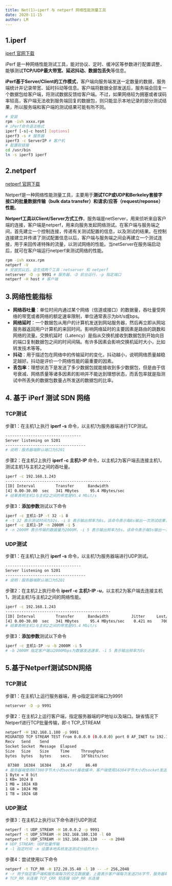 ```yaml
---
title: Net(1)—iperf 与 netperf 网络性能测量工具
date: 2020-11-15
author: LM
---
```


## 1.iperf 

[ iperf 官网下载 ](https://iperf.fr/)

iPerf 是一种网络性能测试工具，能对协议、定时、缓冲区等参数进行配置调整，能够测试**TCP/UDP最大带宽、延迟抖动、数据包丢失**等信息。

**iPerf基于Server/Client的工作模式**，客户端向服务端发送一定数量的数据，服务端统计并记录带宽、延时抖动等信息。客户端将数据全部发送后，服务端会回复一个数据包给客户端，将测试数据反馈给客户端。不过，如果网络较为拥塞或者误码率较高，客户端无法收到服务端回复的数据包，则只能显示本地记录的部分测试结果，所以服务端和客户端的测试结果可能有所不同。

```bash
# 安装
rpm -ivh xxxx.rpm
# iPerf命令语法格式
iperf [-s|-c host] [options]
iperf3 -s # 服务器
iperf3 -c ServerIP # 客户机
# 配置软链接
cd /usr/bin
ln -s iperf3 iperf
```

## 2.netperf 

[ netperf 官网下载  ](https://hewlettpackard.github.io/netperf/)

Netperf是一种网络性能测量工具，主要用于**测试TCP或UDP和Berkeley套接字接口的批量数据传输（bulk data transfer）和请求/应答（request/reponse）性能**。

**Netperf工具以Client/Server方式工作**，服务端是netServer，用来侦听来自客户端的连接，客户端是netperf，用来向服务发起网络测试。在客户端与服务端之间，首先建立一个控制连接，传递有关测试配置的信息，以及测试的结果。在控制连接建立并传递了测试配置信息以后，客户端与服务端之间会再建立一个测试连接，用于来回传递特殊的流量，以测试网络的性能。当netServer在服务端启动后，就可在客户端运行netperf来测试网络的性能。

```bash
rpm -ivh xxxx.rpm
netperf -V
# 安装完以后，会生成两个工具：netserver 和 netperf
netserver -D -p 9991 # 服务器，-D 前台运行，-p 指定端口
netperf -H host # 客户端
```

## 3.网络性能指标

- **网络吞吐量**：单位时间内通过某个网络（信道或接口）的数据量，吞吐量受网络的带宽或者网络的额定速率限制，单位通常表示为bit/s或bps。
- **网络延时**：一个数据包从用户的计算机发送到网站服务器，然后再立即从网站服务器返回用户计算机的来回时间。影响网络延时的主要因素是路由的跳数和网络的流量。交换机延时（Latency）是指从交换机接收到数据包到开始向目的端口复制数据包之间的时间间隔。有许多因素会影响交换机延时大小，比如转发技术等等。
- **抖动**：用于描述包在网络中的传输延时的变化，抖动越小，说明网络质量越稳定越好。抖动是评价一个网络性能的最重要的因素。
- **丢包率**：理想状态下是发送了多少数据包就能接收到多少数据包，但是由于信号衰减、网络质量等诸多因素的影响并不能达到理想状态，而丢包率就是指测试中所丢失的数据包数量占所发送的数据包的比率。

## 4. 基于 iPerf 测试 SDN 网络

### TCP测试

步骤1：在主机1上执行 **iperf -s** 命令，以主机1为服务器端进行TCP测试。

```bash
---------------------------------
Server listening on 5201
-----------------------------------
# 说明：服务器端默认端口为5201
```

步骤2：在主机2上执行 **iperf -c 主机1-IP** 命令，以主机2为客户端去连接主机1，测试主机1与主机2之间的吞吐量。

```bash
iperf -c 192.168.1.243
----------------------------------------------
[ID] Interval         Transfer      Bandwidth
[4] 0.00-30.00  sec   341 MBytes     95.4 MBytes/sec
# 结果表明主机1与主机2之间的带宽是95.4 Mbit/s
```

步骤3：**添加参数**测试以下命令

```bash
iperf -c 主机1-IP -t 32 -i 8
# -t 32 表示测试时间为32s，-i 8 表示输出频率为8s。该命令表示每8s输出一次测试结果，直到达到32s为止
iperf -c 主机1-IP -n 2000M -i 5
# -n 2000M 表示传输的数据量为2000M，-i 5 表示输出频率为5s。该命令表示每5s输出一次测试结果，到最接近总时间为止，最后再输出总的测试结果
```

### UDP测试

步骤1：在主机1上执行 **iperf -s** 命令，以主机1为服务器端进行UDP测试。

```bash
---------------------------------
Server listening on 5201
-----------------------------------
# 说明：服务器端默认端口为5201
```

步骤2：在主机2上执行命令 **iperf -c 主机1-IP -u**，以主机2为客户端去连接主机1，测试主机1与主机2之间的网络性能。

```bash
iperf -c 192.168.1.243
----------------------------------------------
[ID] Interval         Transfer      Bandwidth          Jitter     Lost/Total Datagrams
[4] 0.00-30.00  sec   341 MBytes     95.4 MBytes/sec    0.421 ms    70050/77741 (90%)
# 结果表明主机1与主机2之间的带宽是95.4 Mbit/s
```

步骤3：**添加参数**测试以下命令

```bash
iperf -c 主机1-IP -u -b 2000M -i 5
# -b 2000M 指定客户端以2000Mbps为数据发送速率，-i 5 表示输出频率为5s
```

## 5.基于Netperf测试SDN网络

### TCP测试

步骤1：在主机1上运行服务器端，用-p指定监听端口为9991

```bash
netserver -D -p 9991
```

步骤2：在主机2上运行客户端，指定服务器端的IP地址以及端口。缺省情况下Netperf进行TCP批量传输，即-t TCP_STREAM

```bash
netperf -H 192.168.1.180 -p 9991
MIGRATED TCP STREAM TEST from 0.0.0.0 (0.0.0.0) port 0 AF_INET to 192.168.1.180 (0.0.0.0) port 0 AF_INET
Recv   Send    Send                          
Socket Socket  Message  Elapsed              
Size   Size    Size     Time     Throughput  
bytes  bytes   bytes    secs.    10^6bits/sec  

 87380  16384  16384    10.47      86.40   
# 服务器端使用87380字节大小的socket接收缓冲，客户端使用16384字节大小的socket发送缓冲。缺省情况下，Netperf向发送的测试分组大小设置为本地系统所使用的socket发送缓冲大小，即向服务器端发送的测试分组大小也是16384字节，用时10.47s，吞吐量为86.4*10^6 bits/s。
1 Byte = 8 bit 
1 KB= 1024 B 
1 MB = 1024 KB 
1 GB = 1024 MB 
1 TB = 1024 GB
```

### UDP测试

步骤3：在主机2上执行以下命令进行UDP测试

```bash
netperf -t UDP_STREAM -H 10.0.0.2 -p 9991
netperf -t UDP_STREAM -H 192.168.180.130 -l 60
netperf -t UDP_STREAM -H 192.168.180.130  -- -m 2048
# UDP_STREAM: UDP批量传输
# -l 指定时间 -m 设置本地系统发送测试分组的大小
```

步骤4：尝试使用以下命令

```bash
netperf -t TCP_RR -H 172.20.35.40 -l 10 -- -r 256,2048
# -r 用于指定客户端和服务端每次的交互数据量，上面表示客户端每次发送256字节，服务器每次回复2048字节
# TCP_RR 长连接 TCP_CRR 短连接 UDP_RR 长连接 
```

